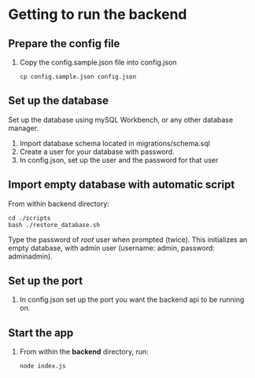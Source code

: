 # Getting to run the backend

## Prepare the config file

1. Copy the config.sample.json file into config.json

   ```
   cp config.sample.json config.json
   ```



## Set up the database

Set up the database using mySQL Workbench, or any other database manager.

1. Import database schema located in migrations/schema.sql
2. Create a user for your database with password. 
3. In config.json, set up the user and the password for that user 

## Import empty database with automatic script

From within backend directory:
   ```
   cd ./scripts
   bash ./restore_database.sh
   ```
Type the password of *root* user when prompted (twice).
This initializes an empty database, with admin user (username: admin, password: adminadmin).


## Set up the port

1. In config.json set up the port you want the backend api to be running on.



## Start the app

1. From within the **backend** directory, run:

   ```
   node index.js
   ```
